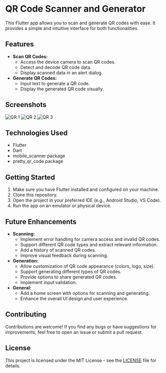 # QR Code Scanner and Generator

This Flutter app allows you to scan and generate QR codes with ease. It provides a simple and intuitive interface for both functionalities.

## Features

* **Scan QR Codes:**
    * Access the device camera to scan QR codes.
    * Detect and decode QR code data.
    * Display scanned data in an alert dialog.
* **Generate QR Codes:**
    * Input text to generate a QR code.
    * Display the generated QR code visually.

## Screenshots

![QR 1](https://github.com/user-attachments/assets/dc4460f5-5e6d-4896-b19f-0214c00c8635)
![QR 2](https://github.com/user-attachments/assets/7e6c2e1a-6d7f-4d9b-847e-7f873d0558c0)
![QR 3](https://github.com/user-attachments/assets/f323a9f0-e38a-4cce-b9d3-3b781345f3a6)


## Technologies Used

* Flutter
* Dart
* mobile_scanner package
* pretty_qr_code package

## Getting Started

1. Make sure you have Flutter installed and configured on your machine.
2. Clone this repository.
3. Open the project in your preferred IDE (e.g., Android Studio, VS Code).
4. Run the app on an emulator or physical device.

## Future Enhancements

* **Scanning:**
    * Implement error handling for camera access and invalid QR codes.
    * Support different QR code types and extract relevant information.
    * Add a history of scanned QR codes.
    * Improve visual feedback during scanning.
* **Generation:**
    * Allow customization of QR code appearance (colors, logo, size).
    * Support generating different types of QR codes.
    * Provide options to share generated QR codes.
    * Implement input validation.
* **General:**
    * Add a home screen with options for scanning and generating.
    * Enhance the overall UI design and user experience.

## Contributing

Contributions are welcome! If you find any bugs or have suggestions for improvements, feel free to open an issue or submit a pull request.

## License

This project is licensed under the MIT License - see the [LICENSE](LICENSE) file for details.
